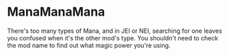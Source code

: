 # ManaManaMana
There's too many types of Mana, and in JEI or NEI, searching for one leaves you confused when it's the other mod's type. You shouldn't need to check the mod name to find out what magic power you're using.
